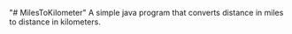 "# MilesToKilometer" 
A simple java program that converts  distance in miles to distance in kilometers.
